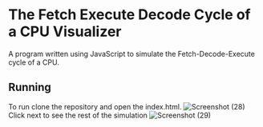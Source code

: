 # The Fetch Execute Decode Cycle of a CPU Visualizer
A program written using JavaScript to simulate the Fetch-Decode-Execute cycle of a CPU.

## Running
To run clone the repository and open the index.html.
![Screenshot (28)](https://user-images.githubusercontent.com/61546383/225640465-e88348d1-3acd-4f1a-bee4-0bdcd95463ab.png)
Click next to see the rest of the simulation
![Screenshot (29)](https://user-images.githubusercontent.com/61546383/225641124-dd8d614f-1e05-4596-b418-9c751f024584.png)
